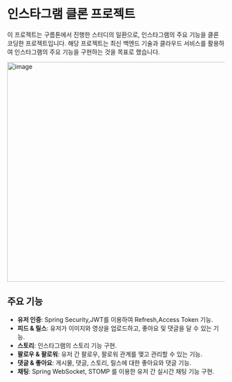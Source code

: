<h1>인스타그램 클론 프로젝트</h1>


<p>이 프로젝트는 구름톤에서 진행한 스터디의 일환으로, 인스타그램의 주요 기능을 클론 코딩한 프로젝트입니다. 해당 프로젝트는 최신 백엔드 기술과 클라우드 서비스를 활용하여 인스타그램의 주요 기능을 구현하는 것을 목표로 했습니다.</p>



<img width="509" alt="image" src="https://github.com/user-attachments/assets/a03c3749-150a-40dc-9ed0-c9b7fea58957">




<h2>주요 기능</h2>
<ul>
<li><strong>유저 인증</strong>: Spring Security,JWT를 이용하여 Refresh,Access Token 기능.</li>
<li><strong>피드 & 릴스</strong>: 유저가 이미지와 영상을 업로드하고, 좋아요 및 댓글을 달 수 있는 기능.</li>
<li><strong>스토리</strong>: 인스타그램의 스토리 기능 구현.</li>
<li><strong>팔로우 & 팔로워</strong>: 유저 간 팔로우, 팔로워 관계를 맺고 관리할 수 있는 기능.</li>
<li><strong>댓글 & 좋아요</strong>: 게시물, 댓글, 스토리, 릴스에 대한 좋아요와 댓글 기능.</li>
<li><strong>채팅</strong>: Spring WebSocket, STOMP 를 이용한 유저 간 실시간 채팅 기능 구현.</li>
</ul>